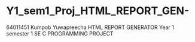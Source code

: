 # Y1_sem1_Proj_HTML_REPORT_GEN-

64011451 Kumpob Yuwapreecha
HTML REPORT GENERATOR
Year 1 semester 1 SE C PROGRAMMING PROJECT
